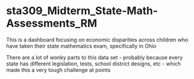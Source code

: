 # sta309_Midterm_State-Math-Assessments_RM
This is a dashboard focusing on economic disparities across children who have taken their state mathematics exam, specifically in Ohio

There are a lot of wonky parts to this data set - probably because every state has different legislation, tests, school district designs, etc - which made this a very tough challenge at points
